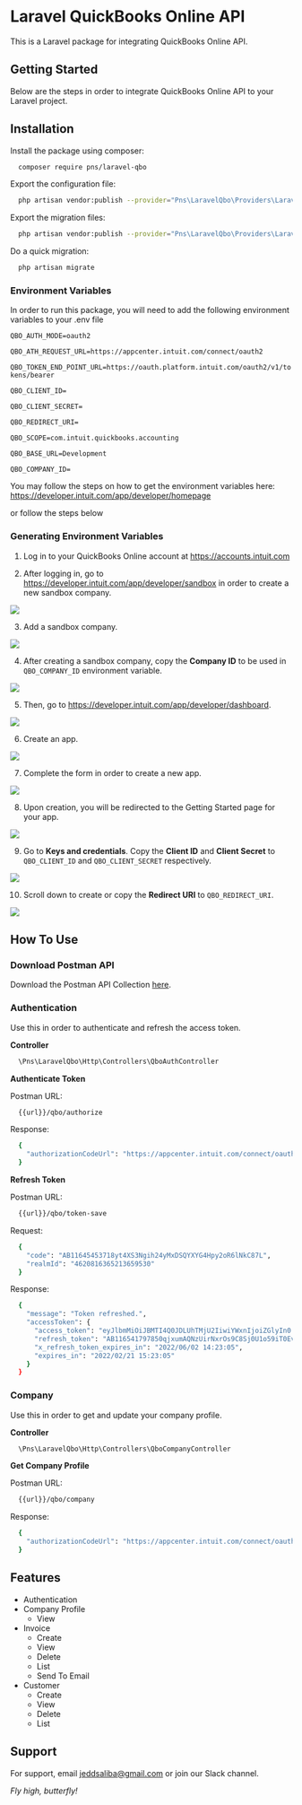 
# Laravel QuickBooks Online API
This is a Laravel package for integrating QuickBooks Online API.
## Getting Started
Below are the steps in order to integrate QuickBooks Online API to your Laravel project.
## Installation
Install the package using composer:

```bash
  composer require pns/laravel-qbo
```

Export the configuration file:

```bash
  php artisan vendor:publish --provider="Pns\LaravelQbo\Providers\LaravelQboServiceProvider" --tag="config"
```

Export the migration files:

```bash
  php artisan vendor:publish --provider="Pns\LaravelQbo\Providers\LaravelQboServiceProvider" --tag="migrations"
```

Do a quick migration:

```bash
  php artisan migrate
```

### Environment Variables
In order to run this package, you will need to add the following environment variables to your .env file

`QBO_AUTH_MODE=oauth2`

`QBO_ATH_REQUEST_URL=https://appcenter.intuit.com/connect/oauth2`

`QBO_TOKEN_END_POINT_URL=https://oauth.platform.intuit.com/oauth2/v1/tokens/bearer`

`QBO_CLIENT_ID=`

`QBO_CLIENT_SECRET=`

`QBO_REDIRECT_URI=`

`QBO_SCOPE=com.intuit.quickbooks.accounting`

`QBO_BASE_URL=Development`

`QBO_COMPANY_ID=`

You may follow the steps on how to get the environment variables here:
https://developer.intuit.com/app/developer/homepage

or follow the steps below

### Generating Environment Variables
1. Log in to your QuickBooks Online account at https://accounts.intuit.com

2. After logging in, go to https://developer.intuit.com/app/developer/sandbox in order to create a new sandbox company.

<img src="https://raw.github.com/jeddsaliba/laravel-qbo/master/src/assets/installation/step-1.JPG?sanitize=true"/>

3. Add a sandbox company.

<img src="https://raw.github.com/jeddsaliba/laravel-qbo/master/src/assets/installation/step-2.JPG?sanitize=true"/>

4. After creating a sandbox company, copy the **Company ID** to be used in `QBO_COMPANY_ID` environment variable.

<img src="https://raw.github.com/jeddsaliba/laravel-qbo/master/src/assets/installation/step-3.JPG?sanitize=true"/>

5. Then, go to https://developer.intuit.com/app/developer/dashboard.

<img src="https://raw.github.com/jeddsaliba/laravel-qbo/master/src/assets/installation/step-4.JPG?sanitize=true"/>

6. Create an app.

<img src="https://raw.github.com/jeddsaliba/laravel-qbo/master/src/assets/installation/step-5.JPG?sanitize=true"/>

7. Complete the form in order to create a new app.

<img src="https://raw.github.com/jeddsaliba/laravel-qbo/master/src/assets/installation/step-6.JPG?sanitize=true"/>

8. Upon creation, you will be redirected to the Getting Started page for your app.

<img src="https://raw.github.com/jeddsaliba/laravel-qbo/master/src/assets/installation/step-7.JPG?sanitize=true"/>

9. Go to **Keys and credentials**. Copy the **Client ID** and **Client Secret** to `QBO_CLIENT_ID` and `QBO_CLIENT_SECRET` respectively.

<img src="https://raw.github.com/jeddsaliba/laravel-qbo/master/src/assets/installation/step-8.JPG?sanitize=true"/>

10. Scroll down to create or copy the **Redirect URI** to `QBO_REDIRECT_URI`.

<img src="https://raw.github.com/jeddsaliba/laravel-qbo/master/src/assets/installation/step-9.JPG?sanitize=true"/>


## How To Use

### Download Postman API

Download the Postman API Collection [here](https://minhaskamal.github.io/DownGit/#/home?url=https://github.com/jeddsaliba/laravel-qbo/blob/master/src/assets/postman/QuickBooks_Online_API_v1.0.0.postman_collection.json?sanitize=true).

### Authentication

Use this in order to authenticate and refresh the access token.

**Controller**

```bash
  \Pns\LaravelQbo\Http\Controllers\QboAuthController
```

**Authenticate Token**

Postman URL:

```bash
  {{url}}/qbo/authorize
```

Response:

```bash
  {
    "authorizationCodeUrl": "https://appcenter.intuit.com/connect/oauth2?client_id=ABEP4t682b0kTjxo8G6yuJGftr506G6oZ5DsOMP0b2MbSHdWP2&scope=com.intuit.quickbooks.accounting&redirect_uri=https%3A%2F%2Fdeveloper.intuit.com%2Fv2%2FOAuth2Playground%2FRedirectUrl&response_type=code&state=DATTK"
  }
```

**Refresh Token**

Postman URL:

```bash
  {{url}}/qbo/token-save
```

Request:

```bash
  {
    "code": "AB11645453718yt4XS3Ngih24yMxDSQYXYG4Hpy2oR6lNkC87L",
    "realmId": "4620816365213659530" 
  }
```

Response:

```bash
  {
    "message": "Token refreshed.",
    "accessToken": {
      "access_token": "eyJlbmMiOiJBMTI4Q0JDLUhTMjU2IiwiYWxnIjoiZGlyIn0..GpEotUwWZJnVEbrOGYSLcg.AdIOfTVbSs73d8-b0wgmFnbgIPbrUKWoIW6_9FJQ27lKWO5xXy5VykvAyUEd_PUpBLhpXfhnnXMkvO_75YecvducgHCHlFy9NdBGfy1WCpkZ8OZQTKIdC1Up4FrsPurK7eAqY8y1-eJNcgARK4TyLtwy14dWeIvZXe3v3uHFtsSz5BsiGj8mC1o9MoKdvFep6BgOtBeZu_nacr7qcPlTXAztWNLLExhZtzSlJqMMMcjErHJ0SOpCZfauba_KrzCT5m0GBmyHvT-maV4EbseiK_hjhdegh0T1kkznxZK92j3tPfqCeAGL3IxJQT2iJlpgyGmTTotX2Mnoz6OPPykxN-8SRh8itzOdqPquQ-P4eqXI-XtnIiHzWBhyi-jvTAfGWuTYx5ohKOQKGvOiyDV4xbqkYw-XNbwsGLtF9EUY-Z8HWk6waj5g07O_-WxOY8lOlhJ4u7lkMaCLm6KMSHLNhfwRykp81wlxac80IQF8_InBseH1jVfShP89WMgYdGzuoy-8hY9jXwBgDudVm5uoqhQiIMaLbZQ1_V1XuHs9-1pBsLtq4KjoabTCJ3lma_cv-wff0plsXDaQFih-StmyWWvBZYRzRPvWbloTsGDEt8WxIANUd2AWZhZFwfJIxkgTpfLnDEySg2QyV-LoNjFU_FAYulFGn1-V6b7JBBYTEJkZXssVGRcy62zGzw_K0Y5DlJUnesbShcAA9rwrA7L430DPi_yYLm472-OKWjhM9OaeR2f6QcrsUxuhj96XcwQd.CynAG529fBQbeDV7OY7WRw",
      "refresh_token": "AB116541797850qjxumAQNzUirNxrOs9C8Sj0U1o59iT0Ev2o2",
      "x_refresh_token_expires_in": "2022/06/02 14:23:05",
      "expires_in": "2022/02/21 15:23:05"
    }
  }
```

### Company

Use this in order to get and update your company profile.

**Controller**

```bash
  \Pns\LaravelQbo\Http\Controllers\QboCompanyController
```

**Get Company Profile**

Postman URL:

```bash
  {{url}}/qbo/company
```

Response:

```bash
  {
    "authorizationCodeUrl": "https://appcenter.intuit.com/connect/oauth2?client_id=ABEP4t682b0kTjxo8G6yuJGftr506G6oZ5DsOMP0b2MbSHdWP2&scope=com.intuit.quickbooks.accounting&redirect_uri=https%3A%2F%2Fdeveloper.intuit.com%2Fv2%2FOAuth2Playground%2FRedirectUrl&response_type=code&state=DATTK"
  }
```

## Features

- Authentication
- Company Profile
    * View
- Invoice
    * Create
    * View
    * Delete
    * List
    * Send To Email
- Customer
    * Create
    * View
    * Delete
    * List
## Support
For support, email jeddsaliba@gmail.com or join our Slack channel.

*Fly high, butterfly! <img src="https://raw.github.com/jeddsaliba/laravel-qbo/master/src/assets/icons/butterfly.svg?sanitize=true" height="14">*